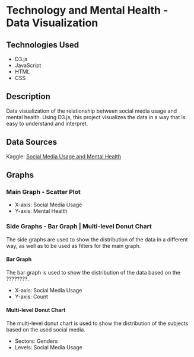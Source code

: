 # Technology and Mental Health - Data Visualization

## Technologies Used

- D3.js
- JavaScript
- HTML
- CSS

## Description

Data visualization of the relationship between social media usage and mental health. Using D3.js, this project visualizes the data in a way that is easy to understand and interpret.

## Data Sources

Kaggle: [Social Media Usage and Mental Health](https://www.kaggle.com/ankurnitk/social-media-usage-and-mental-health)

## Graphs

### Main Graph - Scatter Plot

- X-axis: Social Media Usage
- Y-axis: Mental Health

### Side Graphs - Bar Graph | Multi-level Donut Chart

The side graphs are used to show the distribution of the data in a different way, as well as to be used as filters for the main graph.

#### Bar Graph

The bar graph is used to show the distribution of the data based on the ????????.

- X-axis: Social Media Usage
- Y-axis: Count

#### Multi-level Donut Chart

The multi-level donut chart is used to show the distribution of the subjects based on the used social media.

- Sectors: Genders
- Levels: Social Media Usage

